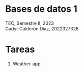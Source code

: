 # Bases de datos 1

TEC, Semestre II, 2023  
Gadyr Calderón Díaz, 2022327328    

# Tareas
1. Weather-app

